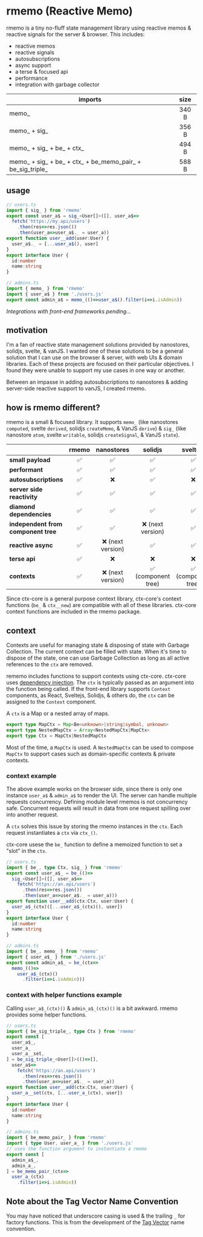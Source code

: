 # rmemo (Reactive Memo)

rmemo is a tiny no-fluff state management library using reactive memos & reactive signals for the server &
browser. This includes:

- reactive memos
- reactive signals
- autosubscriptions
- async support
- a terse & focused api
- performance
- integration with garbage collector

| imports                                                    | size  |
|------------------------------------------------------------|:-----:|
| memo_                                                      | 340 B |
| memo_ + sig_                                               | 356 B |
| memo_ + sig_ + be_ + ctx_                                  | 494 B |
| memo_ + sig_ + be_ + ctx_ + be_memo_pair_ + be_sig_triple_ | 588 B |

## usage

```ts
// users.ts
import { sig_ } from 'rmemo'
export const user_a$ = sig_<User[]>([], user_a$=>
  fetch('https://my.api/users')
    .then(res=>res.json())
    .then(user_a=>user_a$._ = user_a))
export function user__add(user:User) {
  user_a$._ = [...user_a$(), user]
}
export interface User {
  id:number
  name:string
}
```

```ts
// admins.ts
import { memo_ } from 'rmemo'
import { user_a$ } from './users.js'
export const admin_a$ = memo_(()=>user_a$().filter(i=>i.isAdmin))
```

*Integrations with front-end frameworks pending...*

## motivation

I'm a fan of reactive state management solutions provided by nanostores, solidjs, svelte, & vanJS. I wanted one of
these solutions to be a general solution that I can use on the browser & server, with web UIs & domain libraries.
Each of these projects are focused on their particular objectives. I found they were unable to support my use cases
in one way or another.

Between an impasse in adding autosubscriptions to nanostores & adding server-side reactive support to vanJS, I
created rmemo.

## how is rmemo different?

rmemo is a small & focused library. It supports `memo_` (like nanostores `computed`, svelte `derived`,
solidjs `createMemo`, & VanJS `derive`) & `sig_` (like nanostore `atom`, svelte `writable`, solidjs
`createSignal`, & VanJS `state`).

|                                     | **rmemo** |  **nanostores**  |    **solidjs**     |    **sveltejs**    | **vanjs** |
|-------------------------------------|:---------:|:----------------:|:------------------:|:------------------:|:---------:|
| **small payload**                   |     ✅     |        ✅         |         ✅          |         ✅          |     ✅     |
| **performant**                      |     ✅     |        ✅         |         ✅          |         ✅          |     ✅     |
| **autosubscriptions**               |     ✅     |        ❌         |         ✅          |         ❌          |     ✅     |
| **server side reactivity**          |     ✅     |        ✅         |         ✅          |         ✅          |     ❌     |
| **diamond dependencies**            |     ✅     |        ✅         |         ✅          |         ✅          |     ❌     |
| **independent from component tree** |     ✅     |        ✅         |  ❌ (next version)  |         ✅          |     ✅     |
| **reactive async**                  |     ✅     | ❌ (next version) |         ✅          |         ✅          |     ❌     |
| **terse api**                       |     ✅     |        ❌         |         ❌          |         ❌          |     ✅     |
| **contexts**                        |     ✅     | ❌ (next version) | ✅ (component tree) | ✅ (component tree) |     ❌     |

Since ctx-core is a general purpose context library, ctx-core's context functions (`be_` & `ctx__new`) are
compatible with all of these libraries.
ctx-core context functions are included in the rmemo package.

## context

Contexts are useful for managing state & disposing of state with Garbage Collection. The current context can be
filled with state. When it's time to dispose of the state, one can use Garbage Collection as long as all active
references to the `ctx` are removed.

rememo includes functions to support contexts using ctx-core. ctx-core
uses [dependency injection](https://en.wikipedia.org/wiki/Dependency_injection).
The `ctx` is typically passed as an argument into the function being called. If the front-end library supports
`Context` components, as React, Sveltejs, Solidjs, & others do, the `ctx` can be assigned to the `Context` component.

A `ctx` is a Map or a nested array of maps.

```ts
export type MapCtx = Map<Be<unknown>|string|symbol, unknown>
export type NestedMapCtx = Array<NestedMapCtx|MapCtx>
export type Ctx = MapCtx|NestedMapCtx
```

Most of the time, a `MapCtx` is used. A `NestedMapCtx` can be used to compose `MapCtx` to support cases such as
domain-specific contexts & private contexts.

### context example

The above example works on the browser side, since there is only one instance `user_a$` & `admin_a$` to render the
UI. The server can handle multiple requests concurrency. Defining module level rmemos is not concurrency safe.
Concurrent requests will result in data from one request spilling over into another request.

A `ctx` solves this issue by storing the rmemo instances in the `ctx`. Each request instantiates a `ctx` via `ctx_()`.

ctx-core usese the `be_` function to define a memoized function to set a "slot" in the `ctx`.

```ts
// users.ts
import { be_, type Ctx, sig_ } from 'rmemo'
export const user_a$_ = be_(()=>
  sig_<User[]>([], user_a$=>
    fetch('https://an.api/users')
      .then(res=>res.json())
      .then(user_a=>user_a$._ = user_a)))
export function user__add(ctx:Ctx, user:User) {
  user_a$_(ctx)([...user_a$_(ctx)(), user])
}
export interface User {
  id:number
  name:string
}
```

```ts
// admins.ts
import { be_, memo_ } from 'rmemo'
import { user_a$_ } from './users.js'
export const admin_a$_ = be_(ctx=>
  memo_(()=>
    user_a$_(ctx)()
      .filter(i=>i.isAdmin)))
```

### context with helper functions example

Calling `user_a$_(ctx)()` & `admin_a$_(ctx)()` is a bit awkward. rmemo provides some helper functions.

```ts
// users.ts
import { be_sig_triple_, type Ctx } from 'rmemo'
export const [
  user_a$_,
  user_a_
  user_a__set,
] = be_sig_triple_<User[]>(()=>[],
  user_a$=>
    fetch('https://an.api/users')
      .then(res=>res.json())
      .then(user_a=>user_a$._ = user_a))
export function user__add(ctx:Ctx, user:User) {
  user_a__set(ctx, [...user_a_(ctx), user])
}
export interface User {
  id:number
  name:string
}
```

```ts
// admins.ts
import { be_memo_pair_ } from 'rmemo'
import { type User, user_a_ } from './users.js'
// uses the function argument to instantiate a rmemo
export const [
  admin_a$_,
  admin_a_,
] = be_memo_pair_(ctx=>
  user_a_(ctx)
    .filter(i=>i.isAdmin))
```

## Note about the Tag Vector Name Convention

You may have noticed that underscore casing is used & the trailing `_` for factory functions. This is from the
development of the [Tag Vector](https://www.briantakita.me/posts/tag-vector-0-introduction) name convention.
